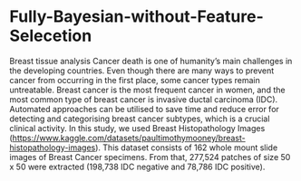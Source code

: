 # Fully-Bayesian-without-Feature-Selecetion
Breast tissue analysis
Cancer death is one of humanity’s main challenges in
the developing countries. Even though there are many ways
to prevent cancer from occurring in the first place, some
cancer types remain untreatable. Breast cancer is the
most frequent cancer in women, and the most common type
of breast cancer is invasive ductal carcinoma (IDC).
Automated approaches can be utilised to save time and reduce
error for detecting and categorising breast cancer subtypes,
which is a crucial clinical activity. In this study, we used
Breast Histopathology Images (https://www.kaggle.com/datasets/paultimothymooney/breast-histopathology-images). 
This dataset consists of 162
whole mount slide images of Breast Cancer specimens. From
that, 277,524 patches of size 50 x 50 were extracted (198,738
IDC negative and 78,786 IDC positive).
